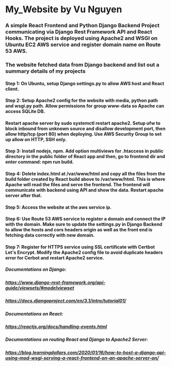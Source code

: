 # My_Website by Vu Nguyen

### A simple React Frontend and Python Django Backend Project communicating via Django Rest Framework API and React Hooks. The project is deployed using Apache2 and WSGI on Ubuntu EC2 AWS service and register domain name on Route 53 AWS. 
### The website fetched data from Django backend and list out a summary details of my projects

#### Step 1: On Ubuntu, setup Django settings.py to allow AWS host and React client. 
####
#### Step 2: Setup Apache2 config for the website with media, python path and wsgi.py path. Allow permissions for group www-data so Apache can access SQLite DB. 
#### Restart apache server by sudo systemctl restart apache2. Setup ufw to block inbound from unknown source and disallow development port, then allow http/tcp (port 80) when deploying. Use AWS Security Group to set up allow on HTTP, SSH only. 
####
#### Step 3: Install nodejs, npm. Add option multiviews for .htaccess in public directory in the public folder of React app and then, go to frontend dir and enter command: npm run build.
####
#### Step 4: Delete index.html at /var/www/html and copy all the files from the build folder created by React build above to /var/www/html. This is where Apache will read the files and serve the frontend. The frontend will communicate with backend using API and show the data. Restart apache server after that.
####
#### Step 5: Access the website at the aws service ip. 
####
#### Step 6: Use Route 53 AWS service to register a domain and connect the IP with the domain. Make sure to update the settings.py in Django Backend to allow the hosts and cors headers origin as well as the front end is fetching data correctly with new domain.
####
#### Step 7: Register for HTTPS service using SSL certificate with Certbot Let's Encrypt. Modify the Apache2 config file to avoid duplicate headers error for Cerbot and restart Apache2 service.

##### Documentations on Django:
##### https://www.django-rest-framework.org/api-guide/viewsets/#modelviewset
##### https://docs.djangoproject.com/en/3.1/intro/tutorial01/

##### Documentations on React:
##### https://reactjs.org/docs/handling-events.html

##### Documentations on routing React and Django to Apache2 Server:
##### https://blog.learningdollars.com/2020/01/16/how-to-host-a-django-api-using-mod-wsgi-serving-a-react-frontend-on-an-apache-server-on/
